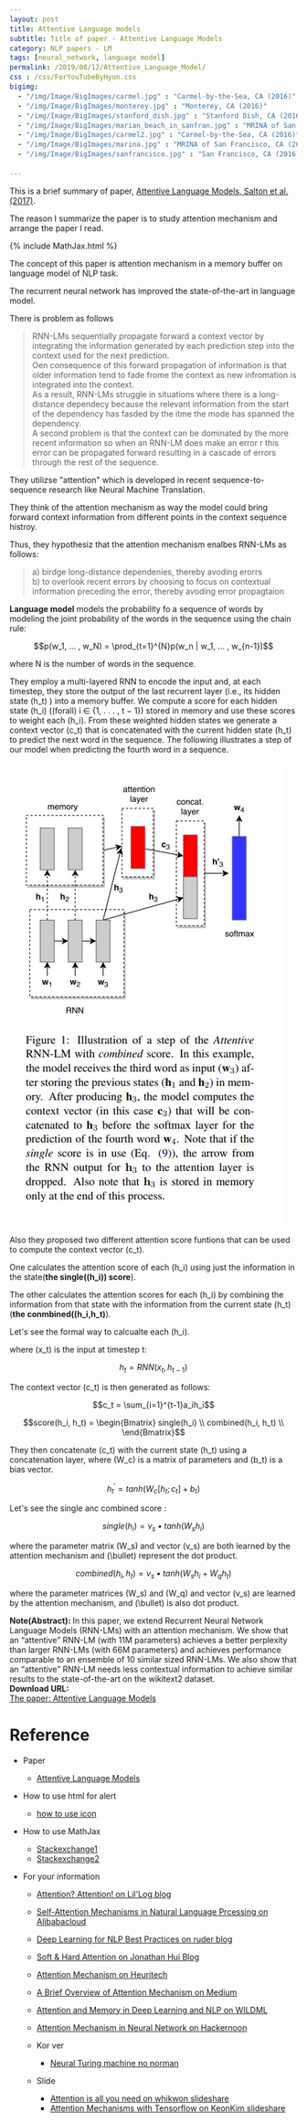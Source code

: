 ```yaml
---
layout: post
title: Attentive Language models
subtitle: Title of paper - Attentive Language Models
category: NLP papers - LM
tags: [neural_network, language model]
permalink: /2019/08/12/Attentive_Language_Model/
css : /css/ForYouTubeByHyun.css
bigimg: 
  - "/img/Image/BigImages/carmel.jpg" : "Carmel-by-the-Sea, CA (2016)"
  - "/img/Image/BigImages/monterey.jpg" : "Monterey, CA (2016)"
  - "/img/Image/BigImages/stanford_dish.jpg" : "Stanford Dish, CA (2016)"
  - "/img/Image/BigImages/marian_beach_in_sanfran.jpg" : "MRINA of San Francisco, CA (2016)"
  - "/img/Image/BigImages/carmel2.jpg" : "Carmel-by-the-Sea, CA (2016)"
  - "/img/Image/BigImages/marina.jpg" : "MRINA of San Francisco, CA (2016)"
  - "/img/Image/BigImages/sanfrancisco.jpg" : "San Francisco, CA (2016)"
  
---
```


This is a brief summary of paper, [Attentive Language Models, Salton et al.(2017)](https://www.aclweb.org/anthology/papers/I/I17/I17-1045/). 

The reason I summarize the paper is to study attention mechanism and arrange the paper I read.

{% include MathJax.html %}

The concept of this paper is attention mechanism in a memory buffer on language model of NLP task. 

The recurrent neural network has improved the state-of-the-art in language model.

There is problem as follows

> RNN-LMs sequentially propagate forward a context vector by integrating the information generated by each prediction step into the context used for the next prediction.  
> Oen consequence of this forward propagation of information is that older information tend to fade frome the context as new infromation is integrated into the context.  
> As a result, RNN-LMs struggle in situations where there is a long-distance dependecy because the relevant information from the start of the dependency has fasded by the itme the mode has spanned the dependency.   
> A second problem is that the context can be dominated by the more recent information so when an RNN-LM does make an error r this error can be propagated forward resulting in a cascade of errors through the rest of the sequence.  

They utilizse "attention" which is developed in recent sequence-to-sequence research like Neural Machine Translation.

They think of the attention mechanism as way the model could bring forward context information from different points in the context sequence histroy.

Thus, they hypothesiz that the attention mechanism enalbes RNN-LMs as follows:

>a) birdge long-distance dependenies, thereby avoding erorrs  
>b) to overlook recent errors by choosing to focus on contextual information preceding the error, thereby avoding error propagtaion   

**Language model** models the probability fo a sequence of words by modeling the joint probability of the words in the sequence using the chain rule:


$$p(w_1, ... , w_N) = \prod_{t=1}^{N}p(w_n | w_1, ... , w_{n-1})$$

where N is the number of words in the sequence.


They employ a multi-layered RNN to encode the input and, at each timestep, they store the output of the last recurrent layer (i.e., its hidden state \(h_t\) ) into a memory buffer. 
We compute a score for each hidden state \(h_i\) (\(forall\) i ∈ {1, . . . , t − 1}) stored in memory and use these scores to weight each \(h_i\). 
From these weighted hidden states we generate a context vector \(c_t\) that is concatenated with the current hidden state \(h_t\) to predict the next word in the sequence.
The following illustrates a step of our model when predicting the fourth word in a sequence.

![Salton et al.(2017)](/img/Image/NaturalLanguageProcessing/NLPLabs/Paper_Investigation/Language_Model/2019-08-12-Attentive_Language_Model/Attentive_LM_1.JPG)

Also they proposed two different attention score funtions that can be used to compute the context vector \(c_t\).

One calculates the attention score of each \(h_i\) using just the information in the state(**the single(\(h_i\)) score**).

The other calculates the attention scores for each \(h_i\) by combining the information from that state with the information from the current state \(h_t\)(**the conmbined(\(h_i,h_t\)**).

Let's see the formal way to calcualte each \(h_i\).

where \(x_t\) is the input at timestep t:

$$h_t = RNN(x_t, h_{t-1})$$

The context vector \(c_t\) is then generated as follows:

$$c_t = \sum_{i=1}^{t-1}a_ih_i$$

$$score(h_i, h_t) = \begin{Bmatrix}
    single(h_i) \\
    combined(h_i, h_t) \\
    \end{Bmatrix}$$

They then concatenate \(c_t\) with the current state \(h_t\) using a concatenation layer, where \(W_c\) is a matrix of parameters and \(b_t\) is a bias vector.

$$h_t^{'}=tanh(W_c[h_t;c_t]+b_t)$$

Let's see the single anc combined score :

$$single(h_i) = v_s\bullet tanh(W_sh_i)$$

where the parameter matrix \(W_s\) and vector \(v_s\) are both learned by the attention mechanism and \(\bullet\) represent the dot product.

$$combined(h_i,h_t) = v_s\bullet tanh(W_sh_i+W_qh_t)$$

where the parameter matrices \(W_s\) and \(W_q\) and vector \(v_s\) are learned by the attention mechanism, and \(\bullet\) is also dot product.


<div class="alert alert-info" role="alert"><i class="fa fa-info-circle"></i> <b>Note(Abstract): </b>
In this paper, we extend Recurrent Neural Network Language Models (RNN-LMs) with an attention mechanism. We show that an “attentive” RNN-LM (with 11M parameters) achieves a better perplexity than larger RNN-LMs (with 66M parameters) and achieves performance comparable to an ensemble of 10 similar sized RNN-LMs. We also show that an “attentive” RNN-LM needs less contextual information to achieve similar results to the state-of-the-art on the wikitext2 dataset.
</div>
    
<div class="alert alert-success" role="alert"><i class="fa fa-paperclip fa-lg"></i> <b>Download URL: </b><br>
  <a href="https://www.aclweb.org/anthology/papers/I/I17/I17-1045/">The paper: Attentive Language Models</a>
</div>

# Reference 

- Paper 
  - [Attentive Language Models](https://www.aclweb.org/anthology/papers/I/I17/I17-1045/)
  
 
- How to use html for alert
  - [how to use icon](http://idratherbewriting.com/documentation-theme-jekyll/mydoc_icons.html)
  
- How to use MathJax
  - [Stackexchange1](https://math.meta.stackexchange.com/questions/5020/mathjax-basic-tutorial-and-quick-reference)
  - [Stackexchange2](https://tex.stackexchange.com/questions/5223/command-for-argmin-or-argmax)
  
- For your information
  - [Attention? Attention! on Lil'Log blog](https://lilianweng.github.io/lil-log/2018/06/24/attention-attention.html)
  - [Self-Attention Mechanisms in Natural Language Prcessing on Alibabacloud](https://www.alibabacloud.com/blog/self-attention-mechanisms-in-natural-language-processing_593968)
  - [Deep Learning for NLP Best Practices on ruder blog](http://ruder.io/deep-learning-nlp-best-practices/index.html#fn2)
  - [Soft & Hard Attention on Jonathan Hui Blog](https://jhui.github.io/2017/03/15/Soft-and-hard-attention/)
  - [Attention Mechanism on Heuritech](https://blog.heuritech.com/2016/01/20/attention-mechanism/)
  - [A Brief Overview of Attention Mechanism on Medium](https://medium.com/syncedreview/a-brief-overview-of-attention-mechanism-13c578ba9129)
  - [Attention and Memory in Deep Learning and NLP on WILDML](http://www.wildml.com/2016/01/attention-and-memory-in-deep-learning-and-nlp/)
  - [Attention Mechanism in Neural Network on Hackernoon](https://hackernoon.com/attention-mechanism-in-neural-network-30aaf5e39512)
  
  
  - Kor ver
    - [Neural Turing machine no norman](https://norman3.github.io/papers/docs/neural_turing_machine.html)
  
  - Slide 
    - [Attention is all you need on whikwon slideshare](https://www.slideshare.net/WhiKwon/attention-mechanism)
    - [Attention Mechanisms with Tensorflow on KeonKim slideshare](https://www.slideshare.net/KeonKim/attention-mechanisms-with-tensorflow)

































